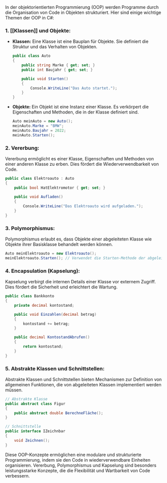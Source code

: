 In der objektorientierten Programmierung (OOP) werden Programme durch die Organisation von Code in Objekten strukturiert. Hier sind einige wichtige Themen der OOP in C#:

### 1. **[[Klassen]] und Objekte:**
- **Klassen:** Eine Klasse ist eine Bauplan für Objekte. Sie definiert die Struktur und das Verhalten von Objekten.
  ```csharp
  public class Auto
  {
      public string Marke { get; set; }
      public int Baujahr { get; set; }

      public void Starten()
      {
          Console.WriteLine("Das Auto startet.");
      }
  }
  ```

- **Objekte:** Ein Objekt ist eine Instanz einer Klasse. Es verkörpert die Eigenschaften und Methoden, die in der Klasse definiert sind.
  ```csharp
  Auto meinAuto = new Auto();
  meinAuto.Marke = "BMW";
  meinAuto.Baujahr = 2022;
  meinAuto.Starten();
  ```

### 2. **Vererbung:**
Vererbung ermöglicht es einer Klasse, Eigenschaften und Methoden von einer anderen Klasse zu erben. Dies fördert die Wiederverwendbarkeit von Code.
```csharp
public class Elektroauto : Auto
{
    public bool HatElektromotor { get; set; }
    
    public void Aufladen()
    {
        Console.WriteLine("Das Elektroauto wird aufgeladen.");
    }
}
```

### 3. **Polymorphismus:**
Polymorphismus erlaubt es, dass Objekte einer abgeleiteten Klasse wie Objekte ihrer Basisklasse behandelt werden können.
```csharp
Auto meinElektroauto = new Elektroauto();
meinElektroauto.Starten(); // Verwendet die Starten-Methode der abgeleiteten Klasse (Elektroauto)
```

### 4. **Encapsulation (Kapselung):**
Kapselung verbirgt die internen Details einer Klasse vor externem Zugriff. Dies fördert die Sicherheit und erleichtert die Wartung.
```csharp
public class Bankkonto
{
    private decimal kontostand;

    public void Einzahlen(decimal betrag)
    {
        kontostand += betrag;
    }

    public decimal KontostandAbrufen()
    {
        return kontostand;
    }
}
```

### 5. **Abstrakte Klassen und Schnittstellen:**
Abstrakte Klassen und Schnittstellen bieten Mechanismen zur Definition von allgemeinen Funktionen, die von abgeleiteten Klassen implementiert werden müssen.
```csharp
// Abstrakte Klasse
public abstract class Figur
{
    public abstract double BerechneFläche();
}

// Schnittstelle
public interface IZeichnbar
{
    void Zeichnen();
}
```

Diese OOP-Konzepte ermöglichen eine modulare und strukturierte Programmierung, indem sie den Code in wiederverwendbare Einheiten organisieren. Vererbung, Polymorphismus und Kapselung sind besonders leistungsstarke Konzepte, die die Flexibilität und Wartbarkeit von Code verbessern.